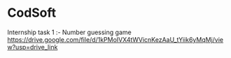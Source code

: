 # CodSoft
Internship
task 1 :- Number guessing game 
https://drive.google.com/file/d/1kPMoIVX4tWVicnKezAaU_tYiik6yMqMj/view?usp=drive_link
